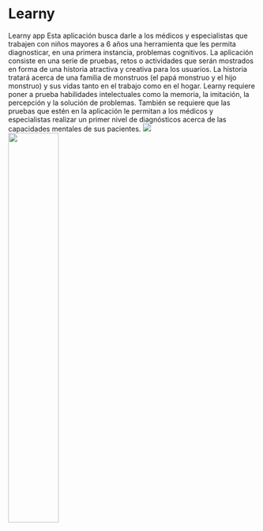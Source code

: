 # Learny
Learny app    Esta aplicación busca darle a los médicos y especialistas que trabajen con niños mayores a 6 años una herramienta que les permita diagnosticar, en una primera instancia, problemas cognitivos. La aplicación consiste en una serie de pruebas, retos o actividades que serán mostrados en forma de una historia atractiva y creativa para los usuarios. La historia tratará acerca de una familia de monstruos (el papá monstruo y el hijo monstruo) y sus vidas tanto en el trabajo como en el hogar. Learny requiere poner a prueba habilidades intelectuales como la memoria, la imitación, la percepción y la solución de problemas. También se requiere que las pruebas que estén en la aplicación le permitan a los médicos y especialistas realizar un primer nivel de diagnósticos acerca de las capacidades mentales de sus pacientes. 
![](https://github.com/phndavid13/learny/blob/master/app/src/main/res/mipmap-xhdpi/fondologin_xhdpi.png)
<img src="https://github.com/phndavid13/learny/blob/master/app/src/main/res/mipmap-xhdpi/fondologin_xhdpi.png" width="45%"></img>
